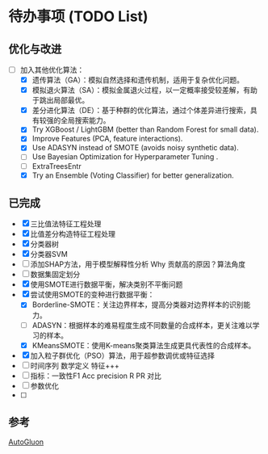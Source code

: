 # 待办事项 (TODO List)

## 优化与改进

- [ ] 加入其他优化算法：
  - [X] 遗传算法（GA）：模拟自然选择和遗传机制，适用于复杂优化问题。
  - [X] 模拟退火算法（SA）：模拟金属退火过程，以一定概率接受较差解，有助于跳出局部最优。
  - [X] 差分进化算法（DE）：基于种群的优化算法，通过个体差异进行搜索，具有较强的全局搜索能力。
  - [X] Try XGBoost / LightGBM (better than Random Forest for small data).
  - [X] Improve Features (PCA, feature interactions).
  - [X] Use ADASYN instead of SMOTE (avoids noisy synthetic data).
  - [ ] Use Bayesian Optimization for Hyperparameter Tuning .
  - [ ] ExtraTreesEntr
  - [X] Try an Ensemble (Voting Classifier) for better generalization.

## 已完成

- [X] 三比值法特征工程处理
- [X] 比值差分构造特征工程处理
- [X] 分类器树
- [X] 分类器SVM
- [ ] 添加SHAP方法，用于模型解释性分析 Why 贡献高的原因？算法角度
- [ ] 数据集固定划分
- [X] 使用SMOTE进行数据平衡，解决类别不平衡问题
- [X] 尝试使用SMOTE的变种进行数据平衡：
  - [X] Borderline-SMOTE：关注边界样本，提高分类器对边界样本的识别能力。
  - [ ] ADASYN：根据样本的难易程度生成不同数量的合成样本，更关注难以学习的样本。
  - [X] KMeansSMOTE：使用K-means聚类算法生成更具代表性的合成样本。
- [X] 加入粒子群优化（PSO）算法，用于超参数调优或特征选择
- [ ] 时间序列 数学定义 特征+++
- [ ] 指标：一致性F1 Acc precision R PR 对比
- [ ] 参数优化
- [ ]

## 参考

[AutoGluon](https://auto.gluon.ai/stable/tutorials/tabular/tabular-quick-start.html)

